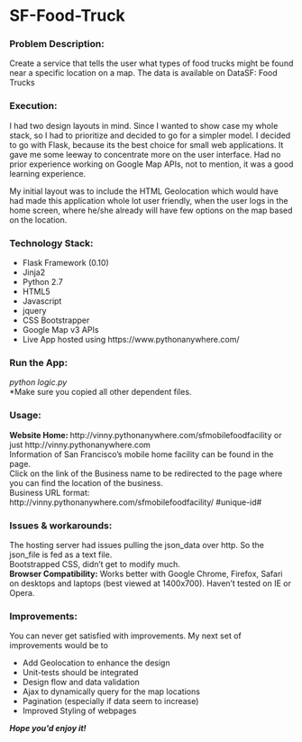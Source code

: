 <h1>SF-Food-Truck</h1>

<h3>Problem Description:</h3>
<p>Create a service that tells the user what types of food trucks might be found near a specific location on a map.
The data is available on DataSF: Food Trucks </p>

<h3>Execution: </h3>

<p> I had two design layouts in mind. Since I wanted to show case my whole stack, so I had to prioritize and decided to go for a simpler model. I decided to go with Flask, because its the best choice for small web applications. It gave me some leeway to concentrate more on the user interface. Had no prior experience working on Google Map APIs, not to mention, it was a good learning experience.

My initial layout was to include the HTML Geolocation which would have had made this application whole lot user friendly, when the user logs in the home screen, where he/she already will have few options on the map  based on the location. <p>

<h3> Technology Stack: </h3>

<ul>
<li>Flask Framework (0.10)
<li>Jinja2
<li>Python 2.7
<li>HTML5
<li>Javascript
<li>jquery
<li>CSS Bootstrapper
<li>Google Map v3 APIs
<li>Live App hosted using https://www.pythonanywhere.com/ 
</ul>

<h3> Run the App: </h3>

<p> <i>python logic.py </i> <br>
*Make sure you copied all other dependent files. </p>

<h3> Usage: </h3>

<p><b>Website Home: </b> http://vinny.pythonanywhere.com/sfmobilefoodfacility or just http://vinny.pythonanywhere.com <br>
Information of San Francisco’s mobile home facility can be found in the page. <br>
Click on the link of the Business name to be redirected to the page where you can find the location of the business. <br>
Business URL format: http://vinny.pythonanywhere.com/sfmobilefoodfacility/ #unique-id# <br> </p>

<h3> Issues & workarounds: </h3>

<p> The hosting server had issues pulling the json_data over http. So the json_file is fed as a text file. <br>
Bootstrapped CSS, didn’t get to modify much. <br>
<b>Browser Compatibility:</b> Works better with Google Chrome, Firefox, Safari on desktops and laptops (best viewed at 1400x700). Haven’t tested on IE or Opera. <br>
</p>

<h3> Improvements: </h3>

You can never get satisfied with improvements. My next set of improvements would be to
<ul>
<li> Add Geolocation to enhance the design
<li>Unit-tests should be integrated
<li>Design flow and data validation
<li>Ajax to dynamically query for the map locations
<li>Pagination (especially if data seem to increase)
<li>Improved Styling of webpages
</ul>
<b><i>Hope you'd enjoy it!</i></b>

